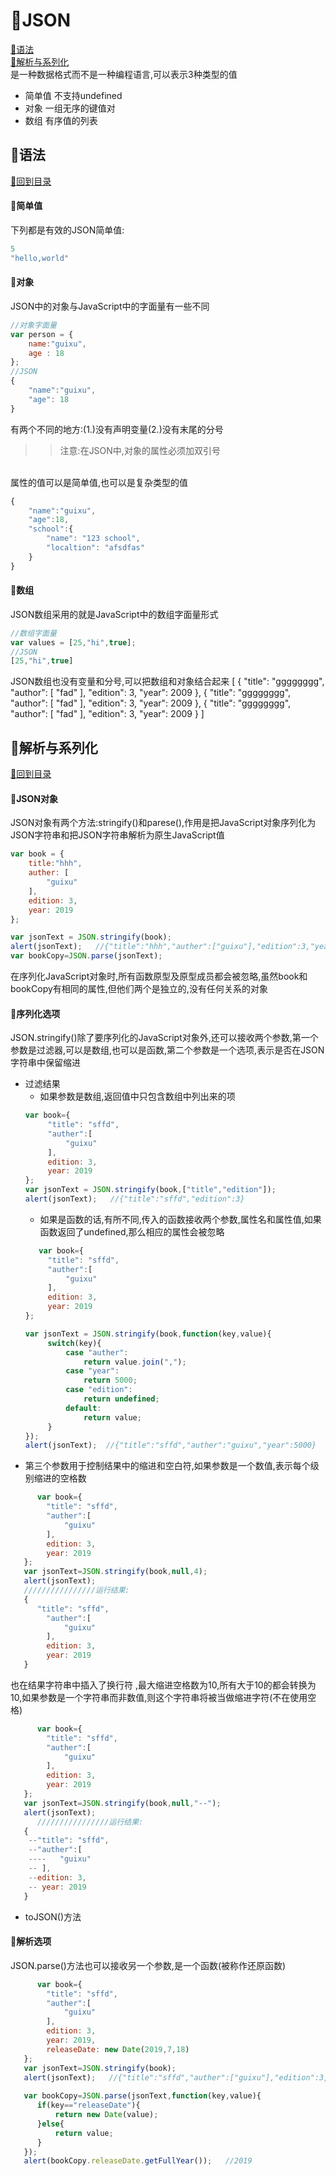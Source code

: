 <p id="title"></p>

# :strawberry:JSON

<a href="#p1">:peach:语法</a><br>
<a href="#p2">:peach:解析与系列化</a><br>
是一种数据格式而不是一种编程语言,可以表示3种类型的值<br>
+ 简单值  不支持undefined
+ 对象  一组无序的键值对
+ 数组  有序值的列表
<p id="p1"></p>

## :banana:语法 
<a href="#title">:sweet_potato:回到目录</a><br>
#### :corn:简单值
下列都是有效的JSON简单值:
```JavaScript
5
"hello,world"
```
#### :corn:对象
JSON中的对象与JavaScript中的字面量有一些不同
```JavaScript
//对象字面量
var person = {
    name:"guixu",
    age : 18
};
//JSON
{
    "name":"guixu",
    "age": 18
}
```
有两个不同的地方:(1.)没有声明变量(2.)没有末尾的分号<br>
>> 注意:在JSON中,对象的属性必须加双引号

<br>
属性的值可以是简单值,也可以是复杂类型的值

```JavaScript
{
    "name":"guixu",
    "age":18,
    "school":{
        "name": "123 school",
        "localtion": "afsdfas"
    }
}
```
#### :corn:数组
JSON数组采用的就是JavaScript中的数组字面量形式
```JavaScript
//数组字面量
var values = [25,"hi",true];
//JSON
[25,"hi",true]
```
JSON数组也没有变量和分号,可以把数组和对象结合起来
[
    {
        "title": "gggggggg",
        "author": [
            "fad"
        ],
        "edition": 3,
        "year": 2009
    },
    {
        "title": "gggggggg",
        "author": [
            "fad"
        ],
        "edition": 3,
        "year": 2009
    },
    {
        "title": "gggggggg",
        "author": [
            "fad"
        ],
        "edition": 3,
        "year": 2009
    }
]
<p id="p2"></p>

## :banana:解析与系列化 
<a href="#title">:sweet_potato:回到目录</a><br>
#### :corn:JSON对象
JSON对象有两个方法:stringify()和parese(),作用是把JavaScript对象序列化为JSON字符串和把JSON字符串解析为原生JavaScript值
```JavaScript
var book = {
    title:"hhh",
    auther: [
        "guixu"
    ],
    edition: 3,
    year: 2019
};

var jsonText = JSON.stringify(book);
alert(jsonText);   //{"title":"hhh","auther":["guixu"],"edition":3,"year":2019}  此方法不包含任何空格和缩进
var bookCopy=JSON.parse(jsonText);
```
在序列化JavaScript对象时,所有函数原型及原型成员都会被忽略,虽然book和bookCopy有相同的属性,但他们两个是独立的,没有任何关系的对象
#### :corn:序列化选项
JSON.stringify()除了要序列化的JavaScript对象外,还可以接收两个参数,第一个参数是过滤器,可以是数组,也可以是函数,第二个参数是一个选项,表示是否在JSON字符串中保留缩进
<br>
+ 过滤结果
   + 如果参数是数组,返回值中只包含数组中列出来的项
   ```JavaScript
   var book={
        "title": "sffd",
        "auther":[
            "guixu"
        ],
        edition: 3,
        year: 2019
   };
   var jsonText = JSON.stringify(book,["title","edition"]);
   alert(jsonText);   //{"title":"sffd","edition":3}
   ```
   + 如果是函数的话,有所不同,传入的函数接收两个参数,属性名和属性值,如果函数返回了undefined,那么相应的属性会被忽略
   ```JavaScript
      var book={
        "title": "sffd",
        "auther":[
            "guixu"
        ],
        edition: 3,
        year: 2019
   };
   
   var jsonText = JSON.stringify(book,function(key,value){
        switch(key){
            case "auther":
                return value.join(",");
            case "year":
                return 5000;
            case "edition":
                return undefined;
            default:
                return value;
        }
   });
   alert(jsonText);  //{"title":"sffd","auther":"guixu","year":5000}
   ```
+ 第三个参数用于控制结果中的缩进和空白符,如果参数是一个数值,表示每个级别缩进的空格数
```JavaScript
      var book={
        "title": "sffd",
        "auther":[
            "guixu"
        ],
        edition: 3,
        year: 2019
   };
   var jsonText=JSON.stringify(book,null,4);
   alert(jsonText);
   ////////////////运行结果:
   {
      "title": "sffd",
        "auther":[
            "guixu"
        ],
        edition: 3,
        year: 2019
   }
```
也在结果字符串中插入了换行符
,最大缩进空格数为10,所有大于10的都会转换为10,如果参数是一个字符串而非数值,则这个字符串将被当做缩进字符(不在使用空格)
```JavaScript
      var book={
        "title": "sffd",
        "auther":[
            "guixu"
        ],
        edition: 3,
        year: 2019
   };
   var jsonText=JSON.stringify(book,null,"--");
   alert(jsonText);
      ////////////////运行结果:
   {
    --"title": "sffd",
    --"auther":[
    ----   "guixu"
    -- ],
    --edition: 3,
    -- year: 2019
   }
```
+ toJSON()方法
#### :corn:解析选项
JSON.parse()方法也可以接收另一个参数,是一个函数(被称作还原函数)
```JavaScript
      var book={
        "title": "sffd",
        "auther":[
            "guixu"
        ],
        edition: 3,
        year: 2019,
        releaseDate: new Date(2019,7,18)
   };
   var jsonText=JSON.stringify(book);
   alert(jsonText);   //{"title":"sffd","auther":["guixu"],"edition":3,"year":2019,"releaseData":"2019-08-17T16:00:00.000Z"}
   
   var bookCopy=JSON.parse(jsonText,function(key,value){
      if(key=="releaseDate"){
          return new Date(value);
      }else{
          return value;
      }
   });
   alert(bookCopy.releaseDate.getFullYear());   //2019
```
